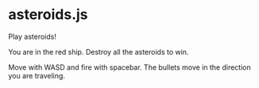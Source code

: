 asteroids.js
============
Play asteroids!

You are in the red ship.  Destroy all the asteroids to win.

Move with WASD and fire with spacebar.  The bullets move in the direction you are traveling.
